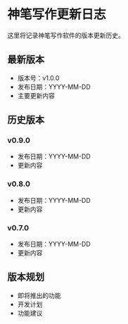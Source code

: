 # 神笔写作更新日志

这里将记录神笔写作软件的版本更新历史。

## 最新版本

- 版本号：v1.0.0
- 发布日期：YYYY-MM-DD
- 主要更新内容

## 历史版本

### v0.9.0

- 发布日期：YYYY-MM-DD
- 更新内容

### v0.8.0

- 发布日期：YYYY-MM-DD
- 更新内容

### v0.7.0

- 发布日期：YYYY-MM-DD
- 更新内容

## 版本规划

- 即将推出的功能
- 开发计划
- 功能建议
